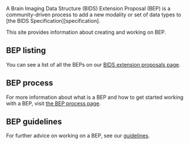 A Brain Imaging Data Structure (BIDS) Extension Proposal (BEP) is
a community-driven process to add a new modality or set of data types to
[the BIDS Specification][specification].

This site provides information about creating and working on BEP.

## BEP listing

You can see a list of all the BEPs on our [BIDS extension proposals page](./beps.md).

## BEP process

For more information about what is a BEP and how to get started working with a BEP,
visit [the BEP process page](./process.md).

## BEP guidelines

For further advice on working on a BEP, see our [guidelines](./guidelines.md).
